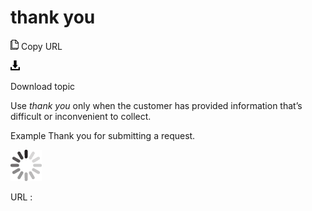 ﻿# thank you

![Copy URL](media/thank-you/Copy.png)
Copy URL

![Download](media/thank-you/Download.png)

Download topic

Use *thank you* only when the customer has provided information that’s difficult or inconvenient to collect.

Example Thank you for submitting a request. 

![In progress](media/thank-you/activity-large.gif)

URL :
